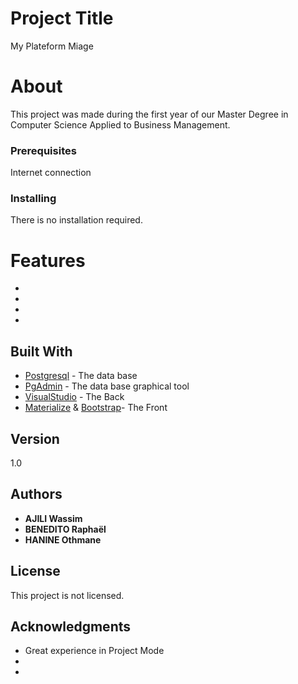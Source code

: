 # Project Title

My Plateform Miage

# About

This project was made during the first year of our Master Degree in Computer Science Applied to Business Management.

### Prerequisites

Internet connection

### Installing

There is no installation required.

# Features
*
*
*
*

## Built With

* [Postgresql](https://www.postgresql.org/) - The data base
* [PgAdmin](https://www.pgadmin.org/) - The data base graphical tool
* [VisualStudio](https://www.visualstudio.com/) - The Back 
* [Materialize](materializecss.com/) & [Bootstrap](getbootstrap.com/)- The Front 

## Version

1.0 

## Authors

* **AJILI Wassim**
* **BENEDITO Raphaël**
* **HANINE Othmane**

## License

This project is not licensed.

## Acknowledgments

* Great experience in Project Mode
* 
* 
